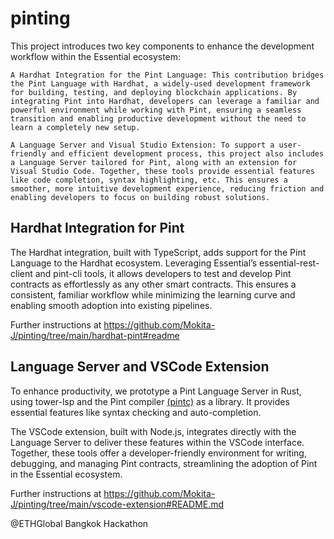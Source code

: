 # pinting
This project introduces two key components to enhance the development workflow within the Essential ecosystem:

    A Hardhat Integration for the Pint Language: This contribution bridges the Pint Language with Hardhat, a widely-used development framework for building, testing, and deploying blockchain applications. By integrating Pint into Hardhat, developers can leverage a familiar and powerful environment while working with Pint, ensuring a seamless transition and enabling productive development without the need to learn a completely new setup.

    A Language Server and Visual Studio Extension: To support a user-friendly and efficient development process, this project also includes a Language Server tailored for Pint, along with an extension for Visual Studio Code. Together, these tools provide essential features like code completion, syntax highlighting, etc. This ensures a smoother, more intuitive development experience, reducing friction and enabling developers to focus on building robust solutions.



## Hardhat Integration for Pint

The Hardhat integration, built with TypeScript, adds support for the Pint Language to the Hardhat ecosystem. Leveraging Essential’s essential-rest-client and pint-cli tools, it allows developers to test and develop Pint contracts as effortlessly as any other smart contracts. This ensures a consistent, familiar workflow while minimizing the learning curve and enabling smooth adoption into existing pipelines.

Further instructions at https://github.com/Mokita-J/pinting/tree/main/hardhat-pint#readme

## Language Server and VSCode Extension

To enhance productivity, we prototype a Pint Language Server in Rust, using tower-lsp and the Pint compiler [(pintc)](https://github.com/essential-contributions/pint) as a library. It provides essential features like syntax checking and auto-completion.

The VSCode extension, built with Node.js, integrates directly with the Language Server to deliver these features within the VSCode interface. Together, these tools offer a developer-friendly environment for writing, debugging, and managing Pint contracts, streamlining the adoption of Pint in the Essential ecosystem.

Further instructions at https://github.com/Mokita-J/pinting/tree/main/vscode-extension#README.md






@ETHGlobal Bangkok Hackathon


